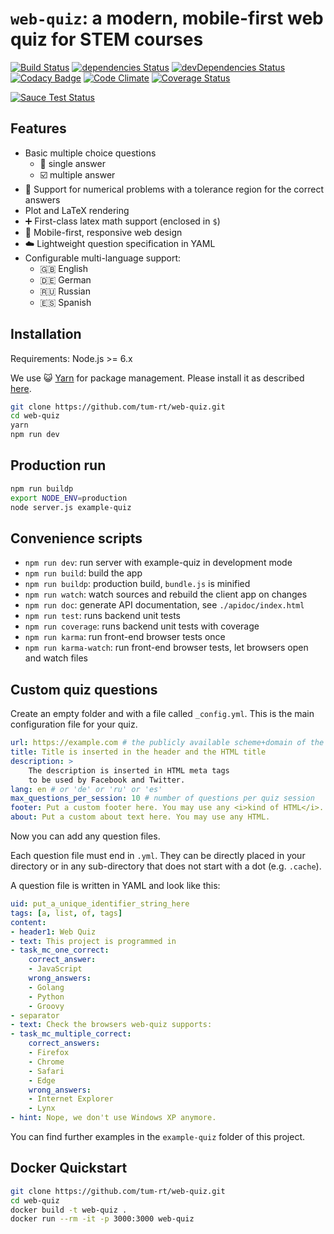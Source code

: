# `web-quiz`: a modern, mobile-first web quiz for STEM courses

[![Build Status](https://travis-ci.org/tum-rt/web-quiz.svg?branch=master)](https://travis-ci.org/tum-rt/web-quiz)
[![dependencies Status](https://david-dm.org/tum-rt/web-quiz/status.svg)](https://david-dm.org/tum-rt/web-quiz)
[![devDependencies Status](https://david-dm.org/tum-rt/web-quiz/dev-status.svg)](https://david-dm.org/tum-rt/web-quiz?type=dev)
[![Codacy Badge](https://api.codacy.com/project/badge/Grade/e472f63f397543a584f70b427b5ef51d)](https://www.codacy.com/app/tum-rt/web-quiz?utm_source=github.com&amp;utm_medium=referral&amp;utm_content=tum-rt/web-quiz&amp;utm_campaign=Badge_Grade)
[![Code Climate](https://codeclimate.com/github/tum-rt/web-quiz/badges/gpa.svg)](https://codeclimate.com/github/tum-rt/web-quiz)
[![Coverage Status](https://coveralls.io/repos/github/tum-rt/web-quiz/badge.svg?branch=master)](https://coveralls.io/github/tum-rt/web-quiz?branch=master)

[![Sauce Test Status](https://saucelabs.com/browser-matrix/web-quiz.svg)](https://saucelabs.com/u/web-quiz)

## Features
* Basic multiple choice questions
    * :radio_button: single answer
    * :ballot_box_with_check: multiple answer
* :1234: Support for numerical problems with a tolerance region for the correct answers
* Plot and LaTeX rendering
* :heavy_plus_sign: First-class latex math support (enclosed in `$`)
* :racehorse: Mobile-first, responsive web design
* :cloud: Lightweight question specification in YAML
* Configurable multi-language support:
    * :uk: English
    * :de: German
    * :ru: Russian
    * :es: Spanish

## Installation

Requirements: Node.js >= 6.x

We use :smiley_cat: [Yarn](https://yarnpkg.com/) for package management.
Please install it as described [here](https://yarnpkg.com/en/docs/install).

```sh
git clone https://github.com/tum-rt/web-quiz.git
cd web-quiz
yarn
npm run dev
```

## Production run
```sh
npm run buildp
export NODE_ENV=production
node server.js example-quiz
```

## Convenience scripts
* `npm run dev`: run server with example-quiz in development mode
* `npm run build`: build the app
* `npm run buildp`: production build, `bundle.js` is minified
* `npm run watch`: watch sources and rebuild the client app on changes
* `npm run doc`: generate API documentation, see `./apidoc/index.html`
* `npm run test`: runs backend unit tests
* `npm run coverage`: runs backend unit tests with coverage
* `npm run karma`: run front-end browser tests once
* `npm run karma-watch`: run front-end browser tests, let browsers open and watch files

## Custom quiz questions
Create an empty folder and with a file called `_config.yml`. This is the
main configuration file for your quiz.

```yaml
url: https://example.com # the publicly available scheme+domain of the quiz
title: Title is inserted in the header and the HTML title
description: >
    The description is inserted in HTML meta tags
    to be used by Facebook and Twitter.
lang: en # or 'de' or 'ru' or 'es'
max_questions_per_session: 10 # number of questions per quiz session
footer: Put a custom footer here. You may use any <i>kind of HTML</i>.
about: Put a custom about text here. You may use any HTML.
```

Now you can add any question files.

Each question file must end in `.yml`.
They can be directly placed in your directory or in any sub-directory that does
not start with a dot (e.g. `.cache`).

A question file is written in YAML and look like this:

```yaml
uid: put_a_unique_identifier_string_here
tags: [a, list, of, tags]
content:
- header1: Web Quiz
- text: This project is programmed in
- task_mc_one_correct:
    correct_answer:
    - JavaScript
    wrong_answers:
    - Golang
    - Python
    - Groovy
- separator
- text: Check the browsers web-quiz supports:
- task_mc_multiple_correct:
    correct_answers:
    - Firefox
    - Chrome
    - Safari
    - Edge
    wrong_answers:
    - Internet Explorer
    - Lynx
- hint: Nope, we don't use Windows XP anymore.
```

You can find further examples in the `example-quiz` folder of this project.

## Docker Quickstart

```sh
git clone https://github.com/tum-rt/web-quiz.git
cd web-quiz
docker build -t web-quiz .
docker run --rm -it -p 3000:3000 web-quiz
```

